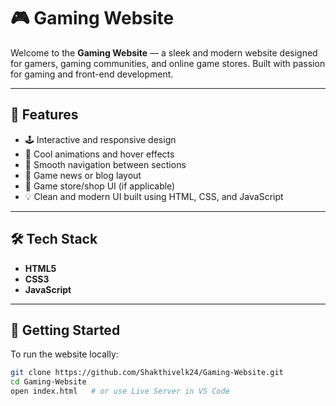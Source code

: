 # 🎮 Gaming Website

Welcome to the **Gaming Website** — a sleek and modern website designed for gamers, gaming communities, and online game stores. Built with passion for gaming and front-end development.



---

## 🌟 Features

- 🕹️ Interactive and responsive design
- 🎨 Cool animations and hover effects
- 🧭 Smooth navigation between sections
- 📰 Game news or blog layout
- 🛒 Game store/shop UI (if applicable)
- 💡 Clean and modern UI built using HTML, CSS, and JavaScript

---

## 🛠️ Tech Stack

- **HTML5**
- **CSS3**
- **JavaScript**  


---

## 🚀 Getting Started

To run the website locally:

```bash
git clone https://github.com/Shakthivelk24/Gaming-Website.git
cd Gaming-Website
open index.html   # or use Live Server in VS Code
